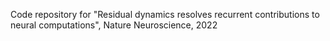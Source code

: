 Code repository for "Residual dynamics resolves recurrent contributions to neural computations", Nature Neuroscience, 2022
